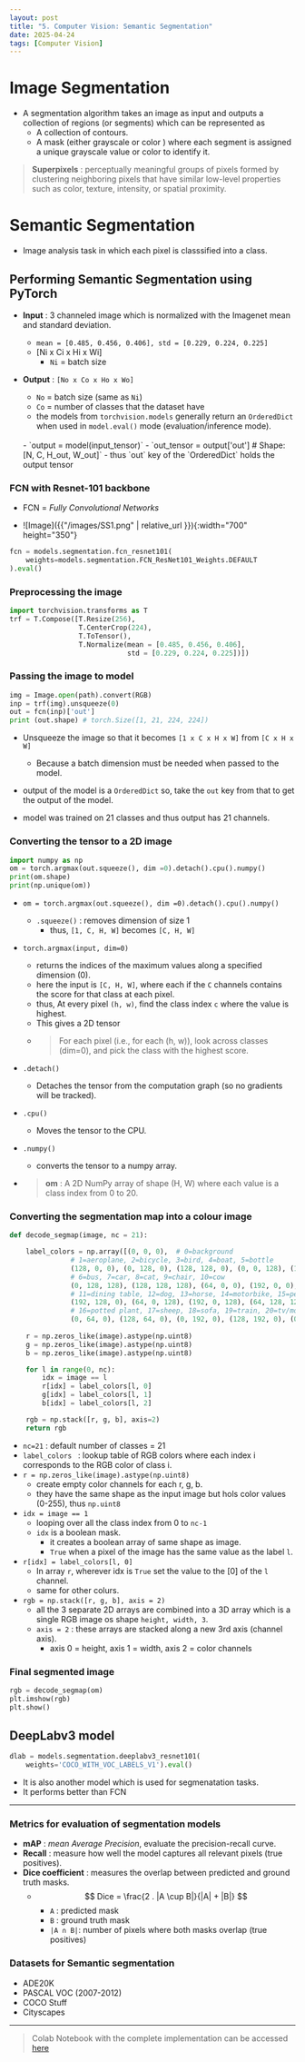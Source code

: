 ```yaml
---
layout: post
title: "5. Computer Vision: Semantic Segmentation"
date: 2025-04-24
tags: [Computer Vision]
---
```


# Image Segmentation

- A segmentation algorithm takes an image as input and outputs a collection of regions (or segments) which can be represented as
    - A collection of contours.
    - A mask (either grayscale or color ) where each segment is assigned a unique grayscale value or color to identify it.

> **Superpixels** : perceptually meaningful groups of pixels formed by clustering neighboring pixels that have similar low-level properties such as color, texture, intensity, or spatial proximity. 


# Semantic Segmentation

- Image analysis task in which each pixel is classsified into a class.

## Performing Semantic Segmentation using PyTorch

- **Input** : 3 channeled image which is normalized with the Imagenet mean and standard deviation.
    - `mean = [0.485, 0.456, 0.406], std = [0.229, 0.224, 0.225]`
    - [Ni x Ci x Hi x Wi]
        - `Ni` = batch size

- **Output** : `[No x Co x Ho x Wo]`
    - `No` = batch size (same as `Ni`)
    - `Co` = number of classes that the dataset have
    - the models from `torchvision.models` generally return an `OrderedDict` when used in `model.eval()` mode (evaluation/inference mode).
    <br>
    - `output = model(input_tensor)`
    - `out_tensor = output['out']  # Shape: [N, C, H_out, W_out]` 
        - thus `out` key of the `OrderedDict` holds the output tensor

### FCN with Resnet-101 backbone

- FCN = *Fully Convolutional Networks*

- ![Image]({{"/images/SS1.png"  | relative_url }}){:width="700" height="350"}

```python
fcn = models.segmentation.fcn_resnet101(
    weights=models.segmentation.FCN_ResNet101_Weights.DEFAULT
).eval()
```

### Preprocessing the image

```python
import torchvision.transforms as T
trf = T.Compose([T.Resize(256),
                 T.CenterCrop(224),
                 T.ToTensor(),
                 T.Normalize(mean = [0.485, 0.456, 0.406],
                             std = [0.229, 0.224, 0.225])])
```

### Passing the image to model

```python
img = Image.open(path).convert(RGB)
inp = trf(img).unsqueeze(0)
out = fcn(inp)['out']
print (out.shape) # torch.Size([1, 21, 224, 224])
```

- Unsqueeze the image so that it becomes `[1 x C x H x W]` from `[C x H x W]`
    - Because a batch dimension must be needed when passed to the model.
- output of the model is a `OrderedDict` so, take the `out` key from that to get the output of the model.

- model was trained on 21 classes and thus output has 21 channels.

### Converting the tensor to a 2D image

```python
import numpy as np
om = torch.argmax(out.squeeze(), dim =0).detach().cpu().numpy()
print(om.shape)
print(np.unique(om))
```

- `om = torch.argmax(out.squeeze(), dim =0).detach().cpu().numpy()`
    - `.squeeze()` : removes dimension of size 1
        - thus, `[1, C, H, W]` becomes `[C, H, W]`

- `torch.argmax(input, dim=0)`
    - returns the indices of the maximum values along a specified dimension (0).
    - here the input is `[C, H, W]`, where each if the `C` channels contains the score for that class at each pixel.
    - thus, At every pixel `(h, w)`, find the class index `c` where the value is highest. 
    - This gives a 2D tensor
    - > For each pixel (i.e., for each (h, w)), look across classes (dim=0), and pick the class with the highest score.

- `.detach()`
    - Detaches the tensor from the computation graph (so no gradients will be tracked).

- `.cpu()`
    - Moves the tensor to the CPU.

- `.numpy()`
    - converts the tensor to a numpy array.

- > **om** : A 2D NumPy array of shape (H, W) where each value is a class index from 0 to 20.

### Converting the segmentation map into a colour image

```python
def decode_segmap(image, nc = 21):

    label_colors = np.array([(0, 0, 0),  # 0=background
               # 1=aeroplane, 2=bicycle, 3=bird, 4=boat, 5=bottle
               (128, 0, 0), (0, 128, 0), (128, 128, 0), (0, 0, 128), (128, 0, 128),
               # 6=bus, 7=car, 8=cat, 9=chair, 10=cow
               (0, 128, 128), (128, 128, 128), (64, 0, 0), (192, 0, 0), (64, 128, 0),
               # 11=dining table, 12=dog, 13=horse, 14=motorbike, 15=person
               (192, 128, 0), (64, 0, 128), (192, 0, 128), (64, 128, 128), (192, 128, 128),
               # 16=potted plant, 17=sheep, 18=sofa, 19=train, 20=tv/monitor
               (0, 64, 0), (128, 64, 0), (0, 192, 0), (128, 192, 0), (0, 64, 128)])
    
    r = np.zeros_like(image).astype(np.uint8)
    g = np.zeros_like(image).astype(np.uint8)
    b = np.zeros_like(image).astype(np.uint8)

    for l in range(0, nc):
        idx = image == l
        r[idx] = label_colors[l, 0]
        g[idx] = label_colors[l, 1]
        b[idx] = label_colors[l, 2]

    rgb = np.stack([r, g, b], axis=2)
    return rgb
```

- `nc=21` : default number of classes = 21
- `label_colors ` : lookup table of RGB colors where each index i corresponds to the RGB color of class i.
- `r = np.zeros_like(image).astype(np.uint8)`
    - create empty color channels for each  r, g, b.
    - they have the same shape as the input image but hols color values (0-255), thus `np.uint8`
- `idx = image == 1`
    - looping over all the class index from 0 to `nc-1`
    - `idx` is a boolean mask.
        - it creates a boolean array of same shape as image.
        - `True` when a pixel of the image has the same value as the label `l`. 
- `r[idx] = label_colors[l, 0]`
    - In array `r`, wherever idx is `True` set the value to the [0] of the `l` channel.
    - same for other colurs.
- `rgb = np.stack([r, g, b], axis = 2)`
    - all the 3 separate 2D arrays are combined into a 3D array which is a single RGB image os shape `height, width, 3`.
    - `axis = 2` : these arrays are stacked along a new 3rd axis (channel axis).
        - axis 0 = height, axis 1 = width, axis 2 = color channels

### Final segmented image

```python
rgb = decode_segmap(om)
plt.imshow(rgb)
plt.show()
```

## DeepLabv3 model

```python
dlab = models.segmentation.deeplabv3_resnet101(
    weights='COCO_WITH_VOC_LABELS_V1').eval()
```

- It is also another model which is used for segmenatation tasks.
- It performs better than FCN

---

### Metrics for evaluation of segmentation models

- **mAP** : *mean Average Precision*, evaluate the precision-recall curve.
- **Recall** : measure how well the model captures all relevant pixels (true positives).
- **Dice coefficient** : measures the overlap between predicted and ground truth masks.
    - $$ Dice = \frac{2 . |A \cup B|}{|A| + |B|} $$
        - `A` : predicted mask
        - `B` : ground truth mask
        - `|A ∩ B|`: number of pixels where both masks overlap (true positives)

### Datasets for Semantic segmentation

- ADE20K
- PASCAL VOC (2007-2012)
- COCO Stuff
- Cityscapes

---

> Colab Notebook with the complete implementation can be accessed [here](https://github.com/Kush-Singh-26/Learning-Pytorch/blob/main/Semantic_Segmentation.ipynb)